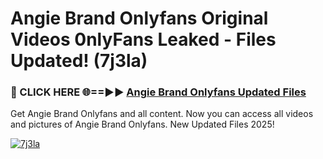 # Angie Brand Onlyfans Original Videos 0nlyFans Leaked - Files Updated! (7j3la)

<h3>🔴 CLICK HERE 🌐==►► <a href="https://tinyurl.com/3hn5wdd3" rel="nofollow">Angie Brand Onlyfans Updated Files</a></h3>

Get Angie Brand Onlyfans and all content. Now you can access all videos and pictures of Angie Brand Onlyfans. New Updated Files 2025!

[![7j3la](https://i.imgur.com/4HnBqBT.gif)](https://tinyurl.com/3hn5wdd3)
